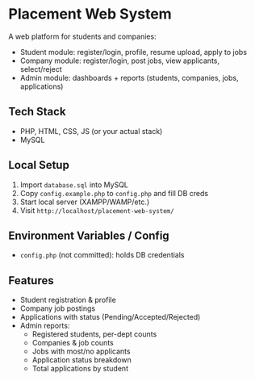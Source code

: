 # Placement Web System

A web platform for students and companies:
- Student module: register/login, profile, resume upload, apply to jobs
- Company module: register/login, post jobs, view applicants, select/reject
- Admin module: dashboards + reports (students, companies, jobs, applications)

## Tech Stack
- PHP, HTML, CSS, JS (or your actual stack)
- MySQL

## Local Setup
1. Import `database.sql` into MySQL
2. Copy `config.example.php` to `config.php` and fill DB creds
3. Start local server (XAMPP/WAMP/etc.)
4. Visit `http://localhost/placement-web-system/`

## Environment Variables / Config
- `config.php` (not committed): holds DB credentials

## Features
- Student registration & profile
- Company job postings
- Applications with status (Pending/Accepted/Rejected)
- Admin reports:
  - Registered students, per-dept counts
  - Companies & job counts
  - Jobs with most/no applicants
  - Application status breakdown
  - Total applications by student



